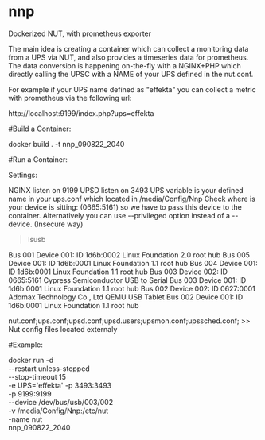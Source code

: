 # nnp  
Dockerized NUT, with prometheus exporter

The main idea is creating a container which can collect a monitoring data from a UPS via NUT, and also provides a timeseries data for prometheus. The data conversion is happening on-the-fly with a NGINX+PHP which directly calling the UPSC with a NAME of your UPS defined in the nut.conf.  

For example if your UPS name defined as "effekta" you can collect a metric with prometheus via the following url:

http://localhost:9199/index.php?ups=effekta

#Build a Container: 

docker build . -t nnp_090822_2040

#Run a Container:

Settings:

NGINX listen on 9199
UPSD listen on 3493
UPS variable is your defined name in your ups.conf which located in /media/Config/Nnp
Check where is your device is sitting: (0665:5161) so we have to pass this device to the container.
Alternatively you can use --privileged option instead of a --device. (Insecure way)
>lsusb

Bus 001 Device 001: ID 1d6b:0002 Linux Foundation 2.0 root hub
Bus 005 Device 001: ID 1d6b:0001 Linux Foundation 1.1 root hub
Bus 004 Device 001: ID 1d6b:0001 Linux Foundation 1.1 root hub
Bus 003 Device 002: ID 0665:5161 Cypress Semiconductor USB to Serial
Bus 003 Device 001: ID 1d6b:0001 Linux Foundation 1.1 root hub
Bus 002 Device 002: ID 0627:0001 Adomax Technology Co., Ltd QEMU USB Tablet
Bus 002 Device 001: ID 1d6b:0001 Linux Foundation 1.1 root hub


nut.conf;ups.conf;upsd.conf;upsd.users;upsmon.conf;upssched.conf; >> Nut config files located externaly 

#Example:

docker run -d\
 --restart unless-stopped\
 --stop-timeout 15\
 -e UPS='effekta'
 -p 3493:3493\
 -p 9199:9199\
 --device /dev/bus/usb/003/002\
 -v /media/Config/Nnp:/etc/nut\
 -name nut\
 nnp_090822_2040
